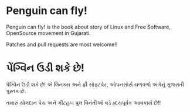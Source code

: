 Penguin can fly!
================

Penguin can fly! is the book about story of Linux and Free Software, OpenSource
movement in Gujarati.

Patches and pull requests are most welcome!!

પેંગ્વિન ઉડી શકે છે!
==============

પેંગ્વિન ઉડી શકે છે! એ લિનક્સ અને ફ્રી સોફ્ટવેર, ઓપનસોર્સ ચળવળો અંગેનું ગુજરાતી પુસ્તક છે.

તમારું યોગદાન પેચ અને ગીટહબ પુલ વિનંતીઓ વડે હ્દયપૂર્વક આવકાર્ય છે!!